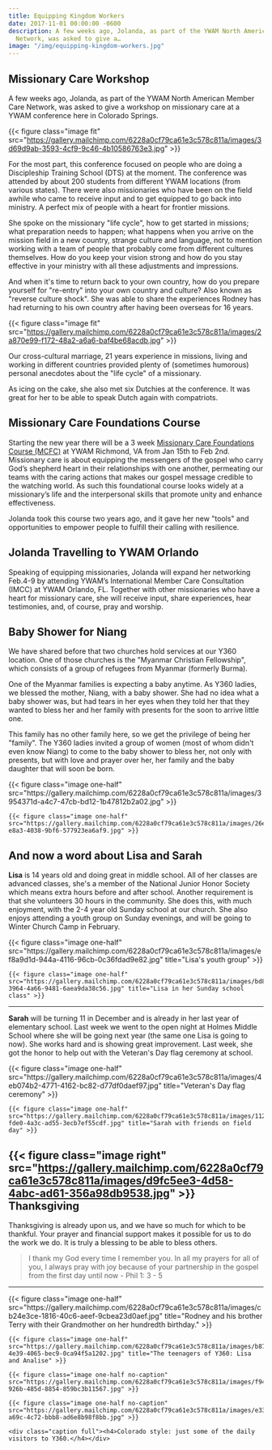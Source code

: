 ```yaml
---
title: Equipping Kingdom Workers
date: 2017-11-01 00:00:00 -0600
description: A few weeks ago, Jolanda, as part of the YWAM North American Member Care
  Network, was asked to give a…
image: "/img/equipping-kingdom-workers.jpg"
---
```

Missionary Care Workshop
------------------------

A few weeks ago, Jolanda, as part of the YWAM North American Member Care Network, was asked to give a workshop on missionary care at a YWAM conference here in Colorado Springs.

{{< figure class="image fit" src="https://gallery.mailchimp.com/6228a0cf79ca61e3c578c811a/images/3d69d9ab-3593-4cf9-9c46-4b10586763e3.jpg" >}}

For the most part, this conference focused on people who are doing a Discipleship Training School (DTS) at the moment. The conference was attended by about 200 students from different YWAM locations (from various states). There were also missionaries who have been on the field awhile who came to receive input and to get equipped to go back into ministry. A perfect mix of people with a heart for frontier missions.

She spoke on the missionary "life cycle", how to get started in missions; what preparation needs to happen; what happens when you arrive on the mission field in a new country, strange culture and language, not to mention working with a team of people that probably come from different cultures themselves. How do you keep your vision strong and how do you stay effective in your ministry with all these adjustments and impressions.

And when it's time to return back to your own country, how do you prepare yourself for "re-entry" into your own country and culture? Also known as "reverse culture shock". She was able to share the experiences Rodney has had returning to his own country after having been overseas for 16 years.

{{< figure class="image fit" src="https://gallery.mailchimp.com/6228a0cf79ca61e3c578c811a/images/2a870e99-f172-48a2-a6a6-baf4be68acdb.jpg" >}}

Our cross-cultural marriage, 21 years experience in missions, living and working in different countries provided plenty of (sometimes humorous) personal anecdotes about the "life cycle" of a missionary.

As icing on the cake, she also met six Dutchies at the conference. It was great for her to be able to speak Dutch again with compatriots.

Missionary Care Foundations Course
----------------------------------

Starting the new year there will be a 3 week [Missionary Care Foundations Course (MCFC)](http://ywamva.org/missionary-care-foundations-course) at YWAM Richmond, VA from Jan 15th to Feb 2nd. Missionary care is about equipping the messengers of the gospel who carry God’s shepherd heart in their relationships with one another, permeating our teams with the caring actions that makes our gospel message credible to the watching world. As such this foundational course looks widely at a missionary’s life and the interpersonal skills that promote unity and enhance effectiveness.

Jolanda took this course two years ago, and it gave her new "tools" and opportunities to empower people to fulfill their calling with resilience.

Jolanda Travelling to YWAM Orlando
----------------------------------

Speaking of equipping missionaries, Jolanda will expand her networking Feb.4-9 by attending YWAM’s International Member Care Consultation (IMCC) at YWAM Orlando, FL. Together with other missionaries who have a heart for missionary care, she will receive input, share experiences, hear testimonies, and, of course, pray and worship.

Baby Shower for Niang
---------------------

We have shared before that two churches hold services at our Y360 location. One of those churches is the "Myanmar Christian Fellowship", which consists of a group of refugees from Myanmar (formerly Burma).

One of the Myanmar families is expecting a baby anytime. As Y360 ladies, we blessed the mother, Niang, with a baby shower. She had no idea what a baby shower was, but had tears in her eyes when they told her that they wanted to bless her and her family with presents for the soon to arrive little one.

This family has no other family here, so we get the privilege of being her "family". The Y360 ladies invited a group of women (most of whom didn't even know Niang) to come to the baby shower to bless her, not only with presents, but with love and prayer over her, her family and the baby daughter that will soon be born.

<div class="gallery">
    {{< figure class="image one-half" src="https://gallery.mailchimp.com/6228a0cf79ca61e3c578c811a/images/3954371d-a4c7-47cb-bd12-1b47812b2a02.jpg" >}}

    {{< figure class="image one-half" src="https://gallery.mailchimp.com/6228a0cf79ca61e3c578c811a/images/26ef521d-e8a3-4038-9bf6-577923ea6af9.jpg" >}}
</div>

And now a word about Lisa and Sarah
-----------------------------------

__Lisa__ is 14 years old and doing great in middle school. All of her classes are advanced classes, she's a member of the National Junior Honor Society which means extra hours before and after school. Another requirement is that she volunteers 30 hours in the community. She does this, with much enjoyment, with the 2-4 year old Sunday school at our church. She also enjoys attending a youth group on Sunday evenings, and will be going to Winter Church Camp in February.

<div class="gallery">
    {{< figure class="image one-half" src="https://gallery.mailchimp.com/6228a0cf79ca61e3c578c811a/images/ef8a9d1d-944a-4116-96cb-0c36fdad9e82.jpg" title="Lisa's youth group" >}}

    {{< figure class="image one-half" src="https://gallery.mailchimp.com/6228a0cf79ca61e3c578c811a/images/bd8025a1-3964-4a66-9481-6aea9da38c56.jpg" title="Lisa in her Sunday school class" >}}
</div>

---

__Sarah__ will be turning 11 in December and is already in her last year of elementary school. Last week we went to the open night at Holmes Middle School where she will be going next year (the same one Lisa is going to now). She works hard and is showing great improvement. Last week, she got the honor to help out with the Veteran's Day flag ceremony at school.

<div class="gallery">
    {{< figure class="image one-half" src="https://gallery.mailchimp.com/6228a0cf79ca61e3c578c811a/images/4eb074b2-4771-4162-bc82-d77df0daef97.jpg" title="Veteran's Day flag ceremony" >}}

    {{< figure class="image one-half" src="https://gallery.mailchimp.com/6228a0cf79ca61e3c578c811a/images/1122b888-fde0-4a3c-ad55-3ecb7ef55cdf.jpg" title="Sarah with friends on field day" >}}
</div>

{{< figure class="image right" src="https://gallery.mailchimp.com/6228a0cf79ca61e3c578c811a/images/d9fc5ee3-4d58-4abc-ad61-356a98db9538.jpg" >}}
Thanksgiving
------------

Thanksgiving is already upon us, and we have so much for which to be thankful. Your prayer and financial support makes it possible for us to do the work we do. It is truly a blessing to be able to bless others.

> I thank my God every time I remember you. In all my prayers for all of you, I always pray with joy because of your partnership in the gospel from the first day until now - Phil 1: 3 - 5
<div class="clearfix"></div>

---

<div class="gallery">
    {{< figure class="image one-half" src="https://gallery.mailchimp.com/6228a0cf79ca61e3c578c811a/images/cb24e3ce-1816-40c6-aeef-9cbea23d0aef.jpg" title="Rodney and his brother Terry with their Grandmother on her hundredth birthday." >}}

    {{< figure class="image one-half" src="https://gallery.mailchimp.com/6228a0cf79ca61e3c578c811a/images/b8730e38-4e39-4065-bec9-0ca94f5a1202.jpg" title="The teenagers of Y360: Lisa and Analise" >}}

    {{< figure class="image one-half no-caption" src="https://gallery.mailchimp.com/6228a0cf79ca61e3c578c811a/images/f9492263-926b-485d-8854-859bc3b11567.jpg" >}}

    {{< figure class="image one-half no-caption" src="https://gallery.mailchimp.com/6228a0cf79ca61e3c578c811a/images/e33fd88c-a69c-4c72-bbb8-ad6e8b98f8bb.jpg" >}}

    <div class="caption full"><h4>Colorado style: just some of the daily visitors to Y360.</h4></div>
</div>
